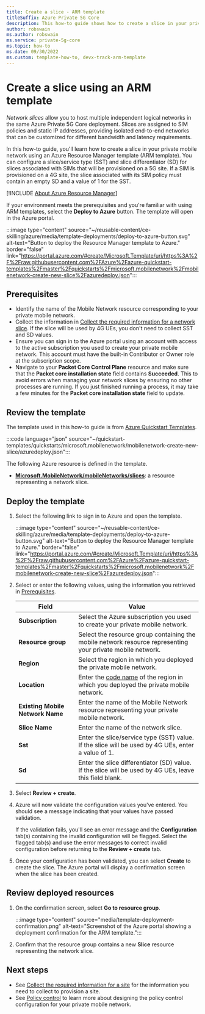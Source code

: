 ```yaml
---
title: Create a slice - ARM template
titleSuffix: Azure Private 5G Core
description: This how-to guide shows how to create a slice in your private mobile network using an Azure Resource Manager (ARM) template. 
author: robswain
ms.author: robswain
ms.service: private-5g-core
ms.topic: how-to
ms.date: 09/30/2022
ms.custom: template-how-to, devx-track-arm-template
---
```


# Create a slice using an ARM template

*Network slices* allow you to host multiple independent logical networks in the same Azure Private 5G Core deployment. Slices are assigned to SIM policies and static IP addresses, providing isolated end-to-end networks that can be customized for different bandwidth and latency requirements.

In this how-to guide, you'll learn how to create a slice in your private mobile network using an Azure Resource Manager template (ARM template). You can configure a slice/service type (SST) and slice differentiator (SD) for slices associated with SIMs that will be provisioned on a 5G site. If a SIM is provisioned on a 4G site, the slice associated with its SIM policy must contain an empty SD and a value of 1 for the SST.

[!INCLUDE [About Azure Resource Manager](../../includes/resource-manager-quickstart-introduction.md)]

If your environment meets the prerequisites and you're familiar with using ARM templates, select the **Deploy to Azure** button. The template will open in the Azure portal.

:::image type="content" source="~/reusable-content/ce-skilling/azure/media/template-deployments/deploy-to-azure-button.svg" alt-text="Button to deploy the Resource Manager template to Azure." border="false" link="https://portal.azure.com/#create/Microsoft.Template/uri/https%3A%2F%2Fraw.githubusercontent.com%2FAzure%2Fazure-quickstart-templates%2Fmaster%2Fquickstarts%2Fmicrosoft.mobilenetwork%2Fmobilenetwork-create-new-slice%2Fazuredeploy.json":::

## Prerequisites

- Identify the name of the Mobile Network resource corresponding to your private mobile network.
- Collect the information in [Collect the required information for a network slice](collect-required-information-for-private-mobile-network.md#collect-the-required-information-for-a-network-slice). If the slice will be used by 4G UEs, you don't need to collect SST and SD values.
- Ensure you can sign in to the Azure portal using an account with access to the active subscription you used to create your private mobile network. This account must have the built-in Contributor or Owner role at the subscription scope.
- Navigate to your **Packet Core Control Plane** resource and make sure that the **Packet core installation state** field contains **Succeeded**. This to avoid errors when managing your network slices by ensuring no other processes are running. If you just finished running a process, it may take a few minutes for the **Packet core installation state** field to update.

## Review the template

The template used in this how-to guide is from [Azure Quickstart Templates](/samples/azure/azure-quickstart-templates/mobilenetwork-create-new-slice).

:::code language="json" source="~/quickstart-templates/quickstarts/microsoft.mobilenetwork/mobilenetwork-create-new-slice/azuredeploy.json":::

The following Azure resource is defined in the template.

- [**Microsoft.MobileNetwork/mobileNetworks/slices**](/azure/templates/microsoft.mobilenetwork/mobilenetworks/slices): a resource representing a network slice.

## Deploy the template

1. Select the following link to sign in to Azure and open the template.

    :::image type="content" source="~/reusable-content/ce-skilling/azure/media/template-deployments/deploy-to-azure-button.svg" alt-text="Button to deploy the Resource Manager template to Azure." border="false" link="https://portal.azure.com/#create/Microsoft.Template/uri/https%3A%2F%2Fraw.githubusercontent.com%2FAzure%2Fazure-quickstart-templates%2Fmaster%2Fquickstarts%2Fmicrosoft.mobilenetwork%2Fmobilenetwork-create-new-slice%2Fazuredeploy.json":::
 

2. Select or enter the following values, using the information you retrieved in [Prerequisites](#prerequisites).

    | Field | Value |
    |--|--|
    | **Subscription** | Select the Azure subscription you used to create your private mobile network. |
    | **Resource group** | Select the resource group containing the mobile network resource representing your private mobile network. |
    | **Region** | Select the region in which you deployed the private mobile network. |
    | **Location** | Enter the [code name](region-code-names.md) of the region in which you deployed the private mobile network. |
    | **Existing Mobile Network Name** | Enter the name of the Mobile Network resource representing your private mobile network. |
    | **Slice Name** | Enter the name of the network slice. |
    | **Sst** | Enter the slice/service type (SST) value. If the slice will be used by 4G UEs, enter a value of 1. |
    | **Sd** | Enter the slice differentiator (SD) value. If the slice will be used by 4G UEs, leave this field blank. |

3. Select **Review + create**.
4. Azure will now validate the configuration values you've entered. You should see a message indicating that your values have passed validation.

    If the validation fails, you'll see an error message and the **Configuration** tab(s) containing the invalid configuration will be flagged. Select the flagged tab(s) and use the error messages to correct invalid configuration before returning to the **Review + create** tab.

5. Once your configuration has been validated, you can select **Create** to create the slice. The Azure portal will display a confirmation screen when the slice has been created.

## Review deployed resources

1. On the confirmation screen, select **Go to resource group**.

    :::image type="content" source="media/template-deployment-confirmation.png" alt-text="Screenshot of the Azure portal showing a deployment confirmation for the ARM template.":::

1. Confirm that the resource group contains a new **Slice** resource representing the network slice.

## Next steps

- See [Collect the required information for a site](collect-required-information-for-a-site.md) for the information you need to collect to provision a site.
- See [Policy control](policy-control.md) to learn more about designing the policy control configuration for your private mobile network.
